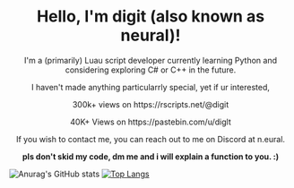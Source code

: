<!DOCTYPE html>
<html>
	<body>
		<center>
		<h1>
			Hello, I'm digit (also known as neural)!
		</h1>
		<p>
			I'm a (primarily) Luau script developer currently learning Python and considering exploring C# or C++ in the future.
		</p>
		<p>
			I haven't made anything particularrly special, yet if ur interested, 
		</p>
		<p>
			300k+ views on https://rscripts.net/@digit 
		</p>
		<p>
			40K+ Views on https://pastebin.com/u/diglt
		</p>
		<p>
			If you wish to contact me, you can reach out to me on Discord at n.eural.
		</p>
		<p>
			<b>
				pls don't skid my code, dm me and i will explain a function to you. :)
			</b>
		</p>
		</center>
	</body>
</html>

![Anurag's GitHub stats](https://github-readme-stats.vercel.app/api?username=diglt&show_icons=true&theme=dracula)
[![Top Langs](https://github-readme-stats.vercel.app/api/top-langs/?username=diglt&theme=dracula)](https://github.com/anuraghazra/github-readme-stats)
